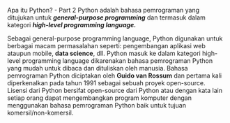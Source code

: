 Apa itu Python? - Part 2
Python adalah bahasa pemrograman yang ditujukan untuk ***general-purpose programming*** dan termasuk dalam kategori ***high-level programming language.***

Sebagai general-purpose programming language, Python digunakan untuk berbagai macam permasalahan seperti: pengembangan aplikasi web ataupun mobile, **data science**, dll.
Python masuk ke dalam kategori high-level programming language dikarenakan bahasa pemrograman Python yang mudah untuk dibaca dan dituliskan oleh manusia.
Bahasa  pemrograman  Python  diciptakan  oleh  **Guido  van Rossum** dan pertama kali diperkenalkan pada tahun 1991 sebagai sebuah proyek open-source. Lisensi dari Python bersifat open-source dari Python atau dengan kata lain setiap orang dapat mengembangkan program komputer dengan menggunakan bahasa pemrograman Python baik untuk tujuan komersil/non-komersil.